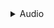 <!DOCTYPE html>
<html>
  <head>
  <meta charset="UTF-8">
    <meta name="viewport" content="width=device-width, initial-scale=1.0">
  </head>
  <body>
<details>
<summary>Audio</summary>
<p>
  
**IEMs**: 
- 64 Audio A2
- 64 Audio U2e
- 64 Audio Nio
- 64 Audio Trio
- 64 Audio Tia Fourté Noir
- 64 Audio A18S
- 64 Audio U18S
- 64 Audio U18T
- Acoustune 1695TI
- Astell&Kern T8iE MKII
- Astell&Kern T9iE
- Beyerdynamic Xelento Remote
- Campfire Audio Andromeda
- Campfire Audio Solaris
- Campfire Audio Solaris 2020
- Canal Works CW-U77
- Dita Dream XLS
- Dita Project.71
- Dita Project.Y
- Faudio Dark Sky
- Faudio Major
- Faudio Passion
- Final Audio A8000
- Final Audio E500
- Final Audio E3000
- Final Audio E3000 Momoiro Clover Z edition 
- Final Audio E5000
- Final Audio F3100
- Final Audio Heaven ii
- Final Audio Make 3
- Final Audio SHICHIKU.KANGEN
- FitEar TOGO! 223
- FitEar TOGO! 334
- FiR Audio 5x5
- FiR Audio M5
- Inear ProPhile 8s
- InEar ProMission X
- JVC FD-01
- JVC HA-FW10000
- Lime Ears Aether R
- MMR Thummim
- Noble Audio Khan
- Nobel Audio Sultan
- Oriolus Percivali
- Oriolus Traillii
- QDC Anole VX
- QDC V14
- Sennheiser IE500 pro
- Sennheiser IE80
- Sennheiser IE800
- Sennheiser IE900
- Softear RS10
- Softear RS5
- Softear Turii
- Sony IER-M9
- Sony IER-Z1R
- Tanchjim Oxygen
- Unique Melody 3DT
- Unique Melody Mentor V3+
- Unique Melody Mest
- Vision Ears Elysium
- Vision Ears Erlkonig
- Vision Ears VE8

**Cables**:
- Brise Audio SRT-7
- Brise Audio Yatono
- Crystal Cable Double Duet
- Crystal Cable Dream Duet
- Effect Audio Cleopatra 2 Wire
- Effect Audio Origin
- Hansound Venom
- L&Y Audio LY06 pro
- OC Studio AUX
- OC Studio Frozen
- OC Studio MK5.5
- OC Studio UEX
- PW Audio 1960s 4 Wire
- PW Audio Antigona 4 Wire
- PW Audio Monile Shielding 4 Wire
- Rosenkranz HP-Contrast
- Rosenkranz HP-Cycle
- Rosenkranz HP-Germany
- Rosenkranz HP-K's Element
- Rosenkranz HP-Ocatave
- Rosenkranz HP-Rainbow
- Rosenkranz HP-Trio
- Toxic Cable Black Widow 22 V2
- Toxic Cable Black Widow 26 V1
- Toxic Cable Silver Widow 22 V2
- Wagnus Mesospheric
- Wagnus OmniSheep
- Bispa JUN

**Headphones**: 
- ABYSS AB1266 Phi TC
- AKG K701
- AKG K712
- Astell&KernT5p MKII
- Audio-Technica ATH-MSR7
- Audio-Technica ATH-R70X
- Audio-Technica ATH-w5000
- Beyerdynamic DT 770 Pro
- Beyerdynamic T1 mkiii
- Focal Elegia
- Focal Utopia
- Gordo PS2000e
- Philips Audio SPH9500
- RAAL SR-1B
- Sennheiser HD 800

**DAPs**:
- A&futura SE200
- A&norma SR15
- A&norma SR25 mkii
- A&ultima SP1000
- A&ultima SP2000
- Astell&Kern AK70 mkii
- Astell&Kern HC2 FripSide edit.
- Astell&Kern Kann Cube
- Astell&Kern SA700
- B&O BEOSound 2
- LUXURY&PRECISION P6 PRO
- LUXURY&PRECISION W1
- LUXURY&PRECISION W2
- Sony NW-WM1Z
- Sony NW-ZX2
- Sony NW-ZX300

**Speakers**:
- PSI Audio A17-M *2

**DAC**:
- HIBIKI String Decoding System

**PreAMP**:
- SMSL HO200

</p>
</details>
  </body>
</html>
